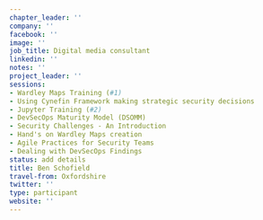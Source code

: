 ```yaml
---
chapter_leader: ''
company: ''
facebook: ''
image: ''
job_title: Digital media consultant
linkedin: ''
notes: ''
project_leader: ''
sessions:
- Wardley Maps Training (#1)
- Using Cynefin Framework making strategic security decisions
- Jupyter Training (#2)
- DevSecOps Maturity Model (DSOMM)
- Security Challenges - An Introduction
- Hand's on Wardley Maps creation
- Agile Practices for Security Teams
- Dealing with DevSecOps Findings
status: add details
title: Ben Schofield
travel-from: Oxfordshire
twitter: ''
type: participant
website: ''
---
```


<!-- put more details about participant here -->